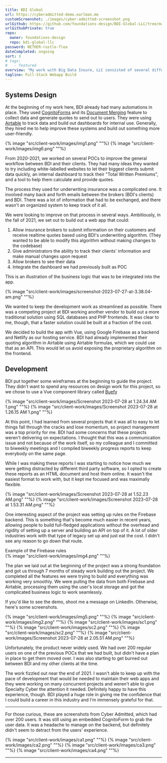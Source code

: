 ```yaml
---
title: BDI Global
url: https://cyberadmitted-demo.earlman.me
customScreenshot: ./images/cyber-admitted-screenshot.png
urlGithub: https://github.com/foundations-design/BDI-Global-LLC/tree/main/packages/quotes-specialty-cyber
urlGithubPrivate: true
repo:
  owner: foundations-design
  repo: bdi-global-llc
password: NETHER-rustle-flea
dateCompleted: ongoing
sort: 3
# tags: 
#   - featured
overview: "My work with Big Data Insure, LLC consisted of several different projects that culminated in the development of Cyber Admitted, an internal quoting tool built in Vue that integrated facilitated the management of their cyber insurance product. It implemented BDI's proprietary quoting algorithm and featured a live dashboard, custom business logic, Firebase Authentication, and Vuex state management."
tagline: Full-Stack Webapp Build
---
```


## Systems Design

At the beginning of my work here, BDI already had many automations in place. They used [CognitoForms](https://www.cognitoforms.com/) and its [Document Merging](https://www.cognitoforms.com/support/5/document-merging) feature to collect data and generate quotes to send out to users. They were using [Airtable](https://www.airtable.com/) to track data and build out dashboards for internal use. Generally, they hired me to help improve these systems and build out something more user-friendly.

<figcaption></figcaption>
{% image "src/client-work/images/img1.png"  ""%}
{% image "src/client-work/images/img6.png"  ""%}

From 2020-2021, we worked on several POCs to improve the general workflow between BDI and their clients. They had many ideas they wanted to try including white-labelled websites to let their biggest clients submit data quickly, an internal dashboard to track their "Total Written Premiums", and a tool to help them calculate and provide quotes.

The process they used for underwriting insurance was a complicated one. It involved many back and forth emails between the brokers (BDI's clients) and BDI. There was a lot of information that had to be exchanged, and there wasn't an organized system to keep track of it all. 

We were looking to improve on that process in several ways.  Ambitiously, in the fall of 2021, we set out to build out a web app that could:
1) Allow insurance brokers to submit information on their customers and receive realtime quotes based using BDI's underwriting algorithm. (They wanted to be able to modify this algorithm without making changes to the codebase)
2) Give administrators the ability to track their clients' information and make manual changes upon request
3) Allow brokers to see their data
4) Integrate the dashboard we had previously built as POC

This is an illustration of the business logic that was to be integrated into the app.

{% image "src/client-work/images/screenshot-2023-07-27-at-3.38.04-am.png"  ""%}

We wanted to keep the development work as streamlined as possible. There was a competing project at BDI working another vendor to build out a more traditional solution using SQL databases and PHP frontends. It was clear to me, though, that a faster solution could be built at a fraction of the cost.

We decided to build the app with Vue, using Google Firebase as a backend and Netlify as our hosting service. BDI had already implemented their quoting algorithm in Airtable using Airtable formulas, which we could use that as an API. This would let us avoid exposing the proprietary algorithm on the frontend. 

## Development

BDI put together some wireframes at the beginning to guide the project. They didn't want to spend any resources on design work for this project, so we chose to use a Vue component library called [Buefy](https://buefy.org/)

{% image "src/client-work/images/Screenshot 2023-07-28 at 1.24.34 AM 1.png"  ""%}
{% image "src/client-work/images/Screenshot 2023-07-28 at 1.26.15 AM 1.png"  ""%}

At this point, I had learned from several projects that it was all to easy to let things fall through the cracks and lose momentum, so project management was a top priority for me. BDI had some concerns that these projects weren't delivering on expectations. I thought that this was a communication issue and not because of the work itself, so my colleague and I committed to biweekly meetings and I compiled biweekly progress reports to keep everybody on the same page.

While I was making these reports I was starting to notice how much we were getting distracted by different third party software, so I opted to create these reports as an HTML document and host them online. It wasn't the easiest format to work with, but it kept me focused and was maximally flexible.

{% image "src/client-work/images/Screenshot 2023-07-28 at 1.52.23 AM.png"  ""%}
{% image "src/client-work/images/Screenshot 2023-07-28 at 1.53.31 AM.png"  ""%}

One interesting aspect of the project was setting up rules on the Firebase backend. This is something that's become much easier in recent years, allowing people to build full-fledged applications without the overhead and rigidity of setting up a server and building an API on top of it. A lot of older industries work with that type of legacy set up and just eat the cost. I didn't see any reason to go down that route.

<figcaption>Example of the Firebase rules</figcaption>
{% image "src/client-work/images/img4.png"  ""%}

The plan we laid out at the beginning of the project was a strong foundation and got us through 7 months of steady work building out the project. We completed all the features we were trying to build and everything was working very smoothly. We were pulling the data from both Firebase and Airtable, processing them using the user's local storage and got the complicated business logic to work seamlessly.

If you'd like to see the demo, shoot me a message on LinkedIn. Otherwise, here's some screenshots.

{% image "src/client-work/images/img5.png"  ""%}
{% image "src/client-work/images/img2.png"  ""%}
{% image "src/client-work/images/sc1.png"  ""%}
{% image "src/client-work/images/sc2.png"  ""%}
{% image "src/client-work/images/sc2.png"  ""%}
{% image "src/client-work/images/Screenshot 2023-07-28 at 2.05.51 AM.png"  ""%}

Unfortunately, the product never widely used. We had over 200 regular users on one of the previous POCs that we had built, but didn't have a plan in place to get them moved over. I was also starting to get burned out between BDI and my other clients at the time.

The work fizzled out near the end of 2021. I wasn't able to keep up with the pace of development that would be needed to maintain their web apps and they were working on many concurrent projects and weren't able to give Specialty Cyber the attention it needed. Definitely happy to have this experience, though. BDI played a huge role in giving me the confidence that I could build a career in this industry and I'm immensely grateful for that. 

---

For those curious, these are screenshots from Cyber Admitted, which  had over 200 users. It was still using an embedded CognitoForm to grab the user data. It was a headache to manage on the backend, but definitely didn't seem to detract from the users' experience.

{% image "src/client-work/images/ca1.png"  ""%}
{% image "src/client-work/images/ca2.png"  ""%}
{% image "src/client-work/images/ca3.png"  ""%}
{% image "src/client-work/images/ca4.png"  ""%}

---
